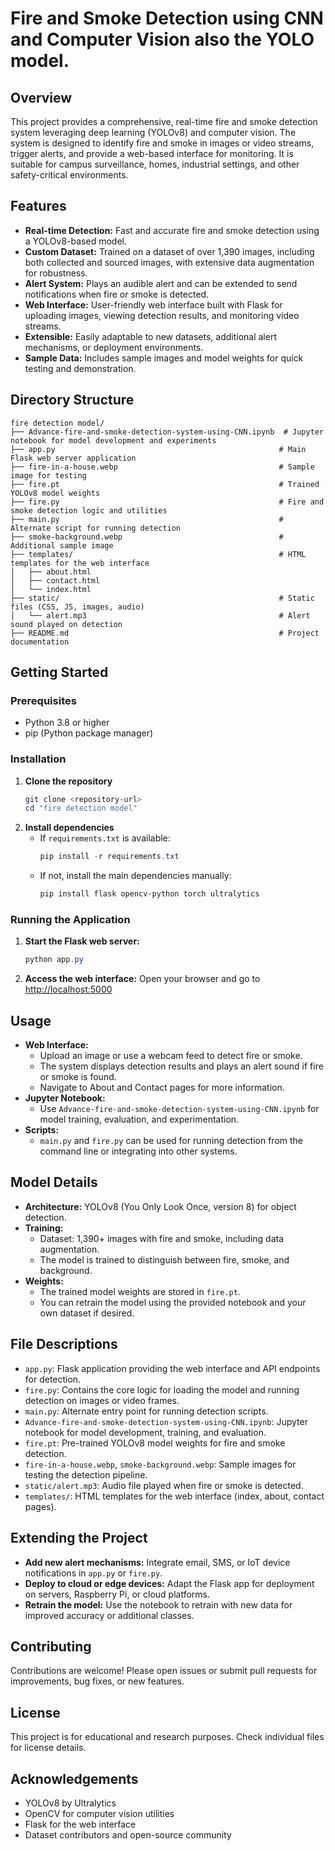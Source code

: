 # Fire and Smoke Detection using CNN and Computer Vision also the YOLO model. 

## Overview
This project provides a comprehensive, real-time fire and smoke detection system leveraging deep learning (YOLOv8) and computer vision. The system is designed to identify fire and smoke in images or video streams, trigger alerts, and provide a web-based interface for monitoring. It is suitable for campus surveillance, homes, industrial settings, and other safety-critical environments.
 
## Features
- **Real-time Detection:** Fast and accurate fire and smoke detection using a YOLOv8-based model.
- **Custom Dataset:** Trained on a dataset of over 1,390 images, including both collected and sourced images, with extensive data augmentation for robustness.
- **Alert System:** Plays an audible alert and can be extended to send notifications when fire or smoke is detected.
- **Web Interface:** User-friendly web interface built with Flask for uploading images, viewing detection results, and monitoring video streams.
- **Extensible:** Easily adaptable to new datasets, additional alert mechanisms, or deployment environments.
- **Sample Data:** Includes sample images and model weights for quick testing and demonstration.

## Directory Structure
```
fire detection model/
├── Advance-fire-and-smoke-detection-system-using-CNN.ipynb  # Jupyter notebook for model development and experiments
├── app.py                                                  # Main Flask web server application
├── fire-in-a-house.webp                                    # Sample image for testing
├── fire.pt                                                 # Trained YOLOv8 model weights
├── fire.py                                                 # Fire and smoke detection logic and utilities
├── main.py                                                 # Alternate script for running detection
├── smoke-background.webp                                   # Additional sample image
├── templates/                                              # HTML templates for the web interface
│   ├── about.html
│   ├── contact.html
│   └── index.html
├── static/                                                 # Static files (CSS, JS, images, audio)
│   └── alert.mp3                                           # Alert sound played on detection
├── README.md                                               # Project documentation
```

## Getting Started

### Prerequisites
- Python 3.8 or higher
- pip (Python package manager)

### Installation
1. **Clone the repository**
   ```powershell
   git clone <repository-url>
   cd "fire detection model"
   ```
2. **Install dependencies**
   - If `requirements.txt` is available:
     ```powershell
     pip install -r requirements.txt
     ```
   - If not, install the main dependencies manually:
     ```powershell
     pip install flask opencv-python torch ultralytics
     ```

### Running the Application
1. **Start the Flask web server:**
   ```powershell
   python app.py
   ```
2. **Access the web interface:**
   Open your browser and go to [http://localhost:5000](http://localhost:5000)

## Usage
- **Web Interface:**
  - Upload an image or use a webcam feed to detect fire or smoke.
  - The system displays detection results and plays an alert sound if fire or smoke is found.
  - Navigate to About and Contact pages for more information.
- **Jupyter Notebook:**
  - Use `Advance-fire-and-smoke-detection-system-using-CNN.ipynb` for model training, evaluation, and experimentation.
- **Scripts:**
  - `main.py` and `fire.py` can be used for running detection from the command line or integrating into other systems.

## Model Details
- **Architecture:** YOLOv8 (You Only Look Once, version 8) for object detection.
- **Training:**
  - Dataset: 1,390+ images with fire and smoke, including data augmentation.
  - The model is trained to distinguish between fire, smoke, and background.
- **Weights:**
  - The trained model weights are stored in `fire.pt`.
  - You can retrain the model using the provided notebook and your own dataset if desired.

## File Descriptions
- `app.py`: Flask application providing the web interface and API endpoints for detection.
- `fire.py`: Contains the core logic for loading the model and running detection on images or video frames.
- `main.py`: Alternate entry point for running detection scripts.
- `Advance-fire-and-smoke-detection-system-using-CNN.ipynb`: Jupyter notebook for model development, training, and evaluation.
- `fire.pt`: Pre-trained YOLOv8 model weights for fire and smoke detection.
- `fire-in-a-house.webp`, `smoke-background.webp`: Sample images for testing the detection pipeline.
- `static/alert.mp3`: Audio file played when fire or smoke is detected.
- `templates/`: HTML templates for the web interface (index, about, contact pages).

## Extending the Project
- **Add new alert mechanisms:** Integrate email, SMS, or IoT device notifications in `app.py` or `fire.py`.
- **Deploy to cloud or edge devices:** Adapt the Flask app for deployment on servers, Raspberry Pi, or cloud platforms.
- **Retrain the model:** Use the notebook to retrain with new data for improved accuracy or additional classes.

## Contributing
Contributions are welcome! Please open issues or submit pull requests for improvements, bug fixes, or new features.

## License
This project is for educational and research purposes. Check individual files for license details.

## Acknowledgements
- YOLOv8 by Ultralytics
- OpenCV for computer vision utilities
- Flask for the web interface
- Dataset contributors and open-source community

